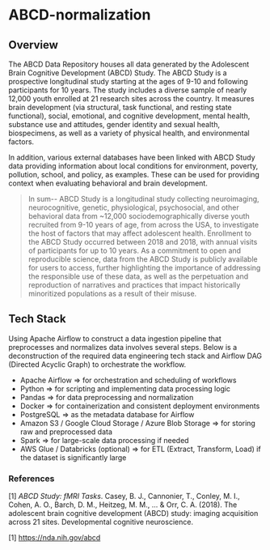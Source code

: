 # ABCD-normalization


## Overview

The ABCD Data Repository houses all data generated by the Adolescent Brain Cognitive Development (ABCD) Study. The ABCD Study is a prospective longitudinal study starting at the ages of 9-10 and following participants for 10 years. 
The study includes a diverse sample of nearly 12,000 youth enrolled at 21 research sites across the country. It measures brain development (via structural, task functional, and resting state functional), social, emotional, and cognitive development, mental health, 
substance use and attitudes, gender identity and sexual health, biospecimens, as well as a variety of physical health, and environmental factors. 

In addition, various external databases have been linked with ABCD Study data providing information about local conditions for environment, poverty, pollution, school, and policy, as examples. These can be used for providing context when evaluating behavioral and brain development. 


> In sum-- ABCD Study is a longitudinal study collecting neuroimaging, neurocognitive, genetic, physiological, psychosocial, and other behavioral data from ~12,000 sociodemographically diverse youth recruited from 9-10 years of age, from across the USA, to investigate the host of factors that may affect adolescent health. Enrollment to the ABCD Study occurred between 2018 and 2018, with annual visits of participants for up to 10 years. As a commitment to open and reproducible science, data from the ABCD Study is publicly available for users to access, further highlighting the importance of addressing the responsible use of these data, as well as the perpetuation and reproduction of narratives and practices that impact historically minoritized populations as a result of their misuse. 
> 



## Tech Stack 

Using Apache Airflow to construct a data ingestion pipeline that preprocesses and normalizes data involves several steps. Below is a deconstruction of the required data engineering tech stack and Airflow DAG (Directed Acyclic Graph) to orchestrate the workflow. 

* Apache Airflow => for orchestration and scheduling of workflows
* Python => for scripting and implementing data processing logic
* Pandas => for data preprocessing and normalization
* Docker => for containerization and consistent deployment environments
* PostgreSQL => as the metadata database for Airflow
* Amazon S3 / Google Cloud Storage / Azure Blob Storage => for storing raw and preprocessed data
* Spark => for large-scale data processing if needed
* AWS Glue / Databricks (optional) => for ETL (Extract, Transform, Load) if the dataset is significantly large






### References

[1] _ABCD Study: fMRI Tasks_. Casey, B. J., Cannonier, T., Conley, M. I., Cohen, A. O., Barch, D. M., Heitzeg, M. M., … & Orr, C. A. (2018). The adolescent brain cognitive development (ABCD) study: imaging acquisition across 21 sites. Developmental cognitive neuroscience.


[1] https://nda.nih.gov/abcd 
 


